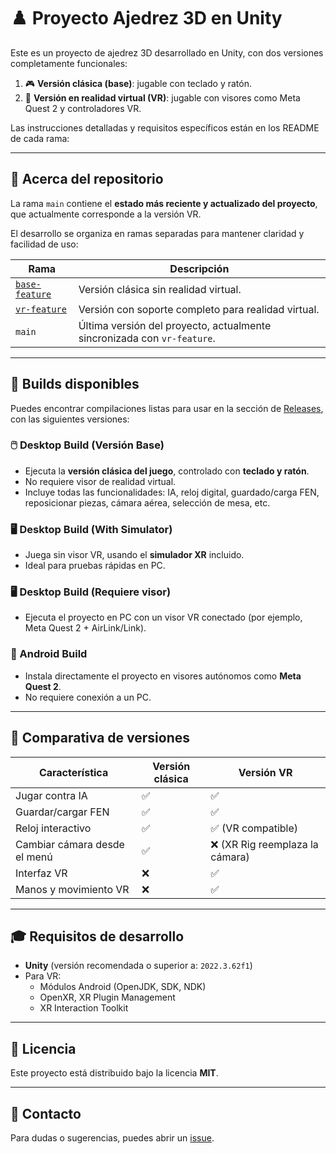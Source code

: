 # ♟️ Proyecto Ajedrez 3D en Unity

Este es un proyecto de ajedrez 3D desarrollado en Unity, con dos versiones completamente funcionales:

1. 🎮 **Versión clásica (base)**: jugable con teclado y ratón.
2. 🥽 **Versión en realidad virtual (VR)**: jugable con visores como Meta Quest 2 y controladores VR.

Las instrucciones detalladas y requisitos específicos están en los README de cada rama:

---

## 🧭 Acerca del repositorio

La rama `main` contiene el **estado más reciente y actualizado del proyecto**, que actualmente corresponde a la versión VR.

El desarrollo se organiza en ramas separadas para mantener claridad y facilidad de uso:

| Rama | Descripción |
|------|-------------|
| [`base-feature`](https://github.com/Unicromus/P.MR.Chess/tree/base-feature) | Versión clásica sin realidad virtual. |
| [`vr-feature`](https://github.com/Unicromus/P.MR.Chess/tree/vr-feature) | Versión con soporte completo para realidad virtual. |
| `main` | Última versión del proyecto, actualmente sincronizada con `vr-feature`. |

---

## 📂 Builds disponibles

Puedes encontrar compilaciones listas para usar en la sección de [Releases](https://github.com/Unicromus/P.MR.Chess/releases), con las siguientes versiones:

### 🖱️ Desktop Build (Versión Base)
- Ejecuta la **versión clásica del juego**, controlado con **teclado y ratón**.
- No requiere visor de realidad virtual.
- Incluye todas las funcionalidades: IA, reloj digital, guardado/carga FEN, reposicionar piezas, cámara aérea, selección de mesa, etc.

### 🖥️ Desktop Build (With Simulator)
- Juega sin visor VR, usando el **simulador XR** incluido.
- Ideal para pruebas rápidas en PC.

### 🖥️ Desktop Build (Requiere visor)
- Ejecuta el proyecto en PC con un visor VR conectado (por ejemplo, Meta Quest 2 + AirLink/Link).

### 🤖 Android Build
- Instala directamente el proyecto en visores autónomos como **Meta Quest 2**.
- No requiere conexión a un PC.

---

## 🔀 Comparativa de versiones

| Característica | Versión clásica | Versión VR |
|----------------|------------------|-------------|
| Jugar contra IA | ✅ | ✅ |
| Guardar/cargar FEN | ✅ | ✅ |
| Reloj interactivo | ✅ | ✅ (VR compatible) |
| Cambiar cámara desde el menú | ✅ | ❌ (XR Rig reemplaza la cámara) |
| Interfaz VR | ❌ | ✅ |
| Manos y movimiento VR | ❌ | ✅ |

---

## 🎓 Requisitos de desarrollo

- **Unity** (versión recomendada o superior a: `2022.3.62f1`)
- Para VR:
  - Módulos Android (OpenJDK, SDK, NDK)
  - OpenXR, XR Plugin Management
  - XR Interaction Toolkit

---

## 📜 Licencia

Este proyecto está distribuido bajo la licencia **MIT**.

---

## 📧 Contacto

Para dudas o sugerencias, puedes abrir un [issue](https://github.com/Unicromus/P.MR.Chess/issues).
